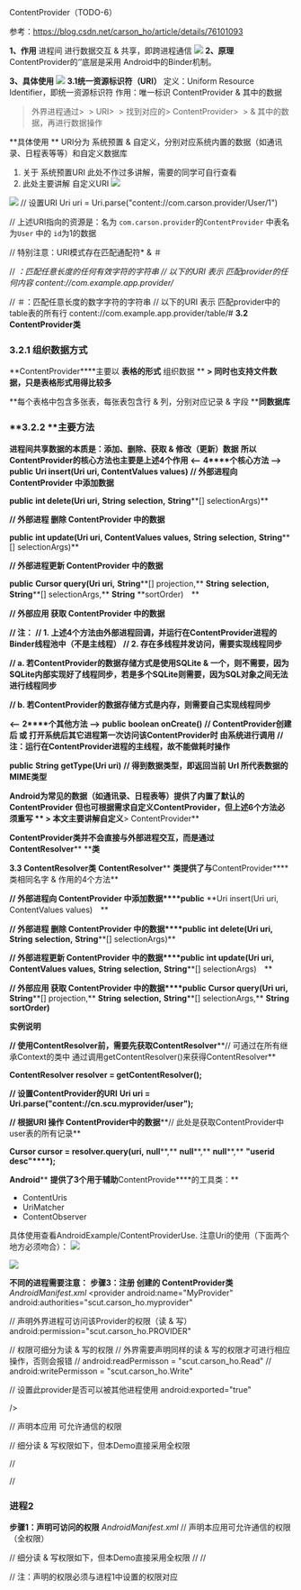 ContentProvider（TODO-6）

参考：https://blog.csdn.net/carson_ho/article/details/76101093

**1、作用**
进程间 进行数据交互 & 共享，即跨进程通信
![](../../_resources/83a53f44aabf4c4ab61d10d8c86ccd9f.png)
**2、原理**
ContentProvider的‘’底层是采用 Android中的Binder机制。

**3、具体使用**
![](../../_resources/57b003eab7344ef0beaefde1b165c55d.png)
**3.1统一资源标识符（URI）**
定义：Uniform Resource Identifier，即统一资源标识符
作用：唯一标识 ContentProvider & 其中的数据
> 外界进程通过>  > URI>  > 找到对应的> ContentProvider>  > & 其中的数据，再进行数据操作

**具体使用 **
URI分为 系统预置 & 自定义，分别对应系统内置的数据（如通讯录、日程表等等）和自定义数据库
1. 关于 系统预置URI 此处不作过多讲解，需要的同学可自行查看
2. 此处主要讲解 自定义URI
![](../../_resources/16f9abcc8155473b8421c0a5d199e5a1.png)

![](../../_resources/16f9abcc8155473b8421c0a5d199e5a1.png)
// 设置URI
Uri uri = Uri.parse("content://com.carson.provider/User/1")

// 上述URI指向的资源是：名为 `com.carson.provider`的`ContentProvider` 中表名 为`User` 中的 `id`为1的数据

// 特别注意：URI模式存在匹配通配符* & ＃

// *：匹配任意长度的任何有效字符的字符串
// 以下的URI 表示 匹配provider的任何内容
content://com.example.app.provider/*

// ＃：匹配任意长度的数字字符的字符串
// 以下的URI 表示 匹配provider中的table表的所有行
content://com.example.app.provider/table/#
**3.2 ContentProvider类**

### **3.2.1 组织数据方式**

**ContentProvider****主要以 ****表格的形式**** 组织数据 **
**> 同时也支持文件数据，只是表格形式用得比较多**

**每个表格中包含多张表，每张表包含行 & 列，分别对应记录 & 字段 ****同数据库**

### ****3.2.2** ****主要方法**

**进程间共享数据的本质是：添加、删除、获取 & 修改（更新）数据**
**所以****ContentProvider****的核心方法也主要是上述4个作用**
**<--**  **4****个核心方法 -->**
**public**  **Uri insert(Uri uri, ContentValues values)**
**// 外部进程向 ContentProvider 中添加数据**

**public**  **int delete(Uri uri,**  **String**  **selection,**  **String****[] selectionArgs)**

**// 外部进程 删除 ContentProvider 中的数据**

**public**  **int update(Uri uri, ContentValues values,**  **String**  **selection,**  **String****[] selectionArgs)**

**// 外部进程更新 ContentProvider 中的数据**

**public**  **Cursor query(Uri uri,**  **String****[] projection,**  **String**  **selection,**  **String****[] selectionArgs,**  **String**  **sortOrder)　**

**// 外部应用 获取 ContentProvider 中的数据**

**// 注：**
**// 1. 上述4个方法由外部进程回调，并运行在ContentProvider进程的Binder线程池中（不是主线程）**
**// 2. 存在多线程并发访问，需要实现线程同步**

**// a. 若ContentProvider的数据存储方式是使用SQLite & 一个，则不需要，因为SQLite内部实现好了线程同步，若是多个SQLite则需要，因为SQL对象之间无法进行线程同步**

**// b. 若ContentProvider的数据存储方式是内存，则需要自己实现线程同步**

**<--**  **2****个其他方法 -->**
**public**  **boolean onCreate()**
**// ContentProvider创建后 或 打开系统后其它进程第一次访问该ContentProvider时 由系统进行调用**
**// 注：运行在ContentProvider进程的主线程，故不能做耗时操作**

**public**  **String**  **getType(Uri uri)**
**// 得到数据类型，即返回当前 Url 所代表数据的MIME类型**

**Android****为常见的数据（如通讯录、日程表等）提供了内置了默认的****ContentProvider**
**但也可根据需求自定义****ContentProvider****，但上述6个方法必须重写 **
**> 本文主要讲解自定义****> ContentProvider**

**ContentProvider****类并不会直接与外部进程交互，而是通过****ContentResolver**** ****类**

**3.3 ContentResolver类**
**ContentResolver**** ****类提供了与****ContentProvider****类相同名字 & 作用的4个方法**

**// 外部进程向 ContentProvider 中添加数据****public**  **Uri insert(Uri uri, ContentValues values)　**

**// 外部进程 删除 ContentProvider 中的数据****public**  **int delete(Uri uri,**  **String**  **selection,**  **String****[] selectionArgs)**

**// 外部进程更新 ContentProvider 中的数据****public**  **int update(Uri uri, ContentValues values,**  **String**  **selection,**  **String****[] selectionArgs)　**

**// 外部应用 获取 ContentProvider 中的数据****public**  **Cursor query(Uri uri,**  **String****[] projection,**  **String**  **selection,**  **String****[] selectionArgs,**  **String**  **sortOrder)**

**实例说明**

**// 使用ContentResolver前，需要先获取ContentResolver****// 可通过在所有继承Context的类中 通过调用getContentResolver()来获得ContentResolver**

**ContentResolver resolver = getContentResolver();**

**// 设置ContentProvider的URI**
**Uri uri = Uri.parse(****"**content://cn.scu.myprovider/user**"****);**

**// 根据URI 操作 ContentProvider中的数据****// 此处是获取ContentProvider中 user表的所有记录**

**Cursor cursor = resolver.query(uri,**  **null****,**  **null****,**  **null****,**  **"userid desc"****);**

**Android**** ****提供了3个用于辅助****ContentProvide****的工具类：**

- ContentUris
- UriMatcher
- ContentObserver

具体使用查看AndroidExample/ContentProviderUse.
注意Uri的使用（下面两个地方必须吻合）：
![](../../_resources/41233d31bba74271af14129fdbf3d21f.png)

![](../../_resources/42d27492cc48453db29157f38c7e9e3d.png)

**不同的进程需要注意：**
**步骤3：注册 创建的 ContentProvider类**
*AndroidManifest.xml*
<provider
android:name="MyProvider"
android:authorities="scut.carson_ho.myprovider"

// 声明外界进程可访问该Provider的权限（读 & 写）
android:permission="scut.carson_ho.PROVIDER"

// 权限可细分为读 & 写的权限
// 外界需要声明同样的读 & 写的权限才可进行相应操作，否则会报错
// android:readPermisson = "scut.carson_ho.Read"
// android:writePermisson = "scut.carson_ho.Write"

// 设置此provider是否可以被其他进程使用
android:exported="true"

/>

// 声明本应用 可允许通信的权限

<permission android:name="scut.carson_ho.Read"  android:protectionLevel="normal"/>

// 细分读 & 写权限如下，但本Demo直接采用全权限

// <permission android:name="scut.carson_ho.Write" android:protectionLevel="normal"/>

// <permission android:name="scut.carson_ho.PROVIDER" android:protectionLevel="normal"/>

### **进程2**

**步骤1：声明可访问的权限**
*AndroidManifest.xml*
// 声明本应用可允许通信的权限（全权限）
<uses-permission  android:name="scut.carson_ho.PROVIDER"/>

// 细分读 & 写权限如下，但本Demo直接采用全权限
// <uses-permission android:name="scut.carson_ho.Read"/>
// <uses-permission android:name="scut.carson_ho.Write"/>

// 注：声明的权限必须与进程1中设置的权限对应
